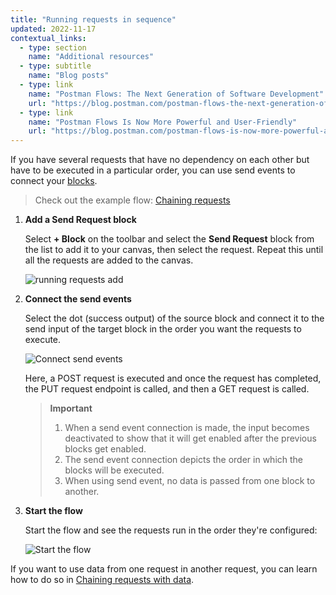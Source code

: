 ```yaml
---
title: "Running requests in sequence"
updated: 2022-11-17
contextual_links:
  - type: section
    name: "Additional resources"
  - type: subtitle
    name: "Blog posts"
  - type: link
    name: "Postman Flows: The Next Generation of Software Development"
    url: "https://blog.postman.com/postman-flows-the-next-generation-of-software-development/"
  - type: link
    name: "Postman Flows Is Now More Powerful and User-Friendly"
    url: "https://blog.postman.com/postman-flows-is-now-more-powerful-and-user-friendly/"
---
```


If you have several requests that have no dependency on each other but have to be executed in a particular order, you can use send events to connect your [blocks](/docs/postman-flows/core-concepts/blocks/).

> Check out the example flow: [Chaining requests](https://www.postman.com/postman/workspace/flows-snippets/flow/6267f9315d367a64e7ba06e5)

1. **Add a Send Request block**

   Select **+ Block** on the toolbar and select the **Send Request** block from the list to add it to your canvas, then select the request. Repeat this until all the requests are added to the canvas.

   ![running requests add](https://assets.postman.com/postman-labs-docs/running-requests/updated-running-add-requests.gif)

1. **Connect the send events**

   Select the dot (success output) of the source block and connect it to the send input of the target block in the order you want the requests to execute.

   ![Connect send events](https://assets.postman.com/postman-labs-docs/running-requests/updated-running-connect-send-events.gif)

   Here, a POST request is executed and once the request has completed, the PUT request endpoint is called, and then a GET request is called.

   <!-- vale Postman.ComplexWords = NO -->
   > **Important**
   >
   > 1. When a send event connection is made, the input becomes deactivated to show that it will get enabled after the previous blocks get enabled.
   > 2. The send event connection depicts the order in which the blocks will be executed.
   > 3. When using send event, no data is passed from one block to another.
    <!-- vale Postman.ComplexWords = YES -->

1. **Start the flow**

   Start the flow and see the requests run in the order they're configured:

   ![Start the flow](https://assets.postman.com/postman-labs-docs/running-requests/updated-running-run-with-send-events.gif)

If you want to use data from one request in another request, you can learn how to do so in [Chaining requests with data](/docs/postman-flows/flows-intro/chaining-requests-with-data/).
